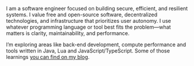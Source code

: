 I am a software engineer focused on building secure, efficient, and resilient systems. I value free and open-source software, decentralized technologies, and infrastructure that prioritizes user autonomy. I use whatever programming language or tool best fits the problem—what matters is clarity, maintainability, and performance.

I’m exploring areas like back-end development, compute performance and tools written in Java, Lua and JavaScript/TypeScript. Some of those learnings [you can find on my blog](https://gabrielmarinho.org).
